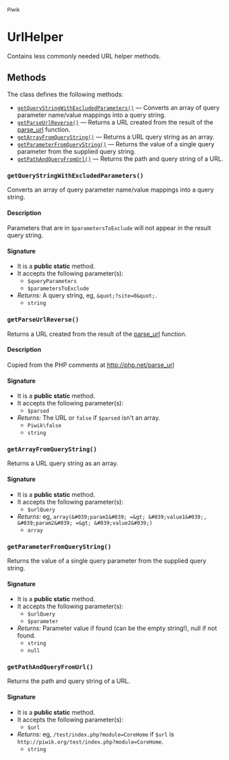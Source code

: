 <small>Piwik</small>

UrlHelper
=========

Contains less commonly needed URL helper methods.


Methods
-------

The class defines the following methods:

- [`getQueryStringWithExcludedParameters()`](#getQueryStringWithExcludedParameters) &mdash; Converts an array of query parameter name/value mappings into a query string.
- [`getParseUrlReverse()`](#getParseUrlReverse) &mdash; Returns a URL created from the result of the [parse_url](http://php.net/manual/en/function.parse-url.php) function.
- [`getArrayFromQueryString()`](#getArrayFromQueryString) &mdash; Returns a URL query string as an array.
- [`getParameterFromQueryString()`](#getParameterFromQueryString) &mdash; Returns the value of a single query parameter from the supplied query string.
- [`getPathAndQueryFromUrl()`](#getPathAndQueryFromUrl) &mdash; Returns the path and query string of a URL.

### `getQueryStringWithExcludedParameters()` <a name="getQueryStringWithExcludedParameters"></a>

Converts an array of query parameter name/value mappings into a query string.

#### Description

Parameters that are in `$parametersToExclude` will not appear in the result
query string.

#### Signature

- It is a **public static** method.
- It accepts the following parameter(s):
    - `$queryParameters`
    - `$parametersToExclude`
- _Returns:_ A query string, eg, `&quot;?site=0&quot;`.
    - `string`

### `getParseUrlReverse()` <a name="getParseUrlReverse"></a>

Returns a URL created from the result of the [parse_url](http://php.net/manual/en/function.parse-url.php) function.

#### Description

Copied from the PHP comments at http://php.net/parse_url

#### Signature

- It is a **public static** method.
- It accepts the following parameter(s):
    - `$parsed`
- _Returns:_ The URL or `false` if `$parsed` isn&#039;t an array.
    - `Piwik\false`
    - `string`

### `getArrayFromQueryString()` <a name="getArrayFromQueryString"></a>

Returns a URL query string as an array.

#### Signature

- It is a **public static** method.
- It accepts the following parameter(s):
    - `$urlQuery`
- _Returns:_ eg, `array(&#039;param1&#039; =&gt; &#039;value1&#039;, &#039;param2&#039; =&gt; &#039;value2&#039;)`
    - `array`

### `getParameterFromQueryString()` <a name="getParameterFromQueryString"></a>

Returns the value of a single query parameter from the supplied query string.

#### Signature

- It is a **public static** method.
- It accepts the following parameter(s):
    - `$urlQuery`
    - `$parameter`
- _Returns:_ Parameter value if found (can be the empty string!), null if not found.
    - `string`
    - `null`

### `getPathAndQueryFromUrl()` <a name="getPathAndQueryFromUrl"></a>

Returns the path and query string of a URL.

#### Signature

- It is a **public static** method.
- It accepts the following parameter(s):
    - `$url`
- _Returns:_ eg, `/test/index.php?module=CoreHome` if `$url` is `http://piwik.org/test/index.php?module=CoreHome`.
    - `string`

